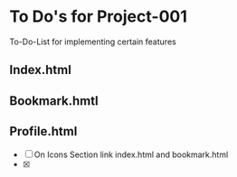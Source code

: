 # To Do's for Project-001

To-Do-List for implementing certain features


## Index.html

## Bookmark.hmtl

## Profile.html

- [ ] On Icons Section link index.html and bookmark.html
- [x] 
